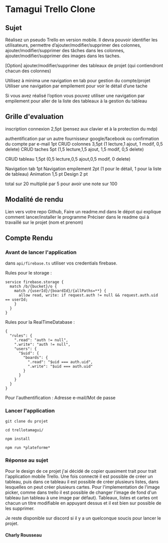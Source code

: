 # Tamagui Trello Clone

## Sujet
Réalisez un pseudo Trello en version mobile. 
Il devra pouvoir identifier les utilisateurs, 
permettre d’ajouter/modifier/supprimer des colonnes, 
ajouter/modifier/supprimer des tâches dans les colonnes, 
ajouter/modifier/supprimer des images dans les taches.

[Option] ajouter/modifier/supprimer des tableaux de projet (qui contiendront chacun des colonnes)

Utilisez à minima une navigation en tab pour gestion du compte/projet
Utiliser une navigation par empilement pour voir le détail d’une tache

Si vous avez réalisé l’option vous pouvez utiliser une navigation par empilement pour aller de la liste des tableaux à la gestion du tableau

## Grille d'evaluation

inscription connexion  2,5pt (pensez aux clavier et à la protection du mdp)

authentification par un autre fournisseur google/facebook ou confirmation du compte par e-mail 1pt
CRUD colonnes 3,5pt (1 lecture,1 ajout, 1 modif, 0,5 delete)
CRUD taches 5pt (1,5 lecture,1,5 ajout, 1,5 modif, 0,5 delete)

CRUD tableau 1,5pt (0,5 lecture,0,5 ajout,0,5 modif, 0 delete)

Navigation tab 1pt
Navigation empilement 2pt (1 pour le détail, 1 pour la liste de tableau)
Animation 1,5 pt
Design 2 pt

total sur 20 multiplié par 5 pour avoir une note sur 100

## Modalité de rendu

Lien vers votre repo Github, 
Faire un readme.md dans le dépot qui explique comment lancer/installer le programme
Préciser dans le readme qui à travaillé sur le projet (nom et prenom)

## Compte Rendu

### Avant de lancer l'application

dans ```api/firebase.ts``` utiliser vos credentials firebase.

Rules pour le storage : 

```
service firebase.storage {
  match /b/{bucket}/o {
    match /{userId}/{boardId}/{allPaths=**} {
      allow read, write: if request.auth != null && request.auth.uid == userId;
    }
  }
}
```

Rules pour la RealTimeDatabase : 

```
{
  "rules": {
    ".read": "auth != null",
    ".write": "auth != null",
    "users": {
      "$uid": {
        "boards": {
          ".read": "$uid === auth.uid",
          ".write": "$uid === auth.uid"
        }
      }
    }
  }
}
```

Pour l'authentification :  Adresse e-mail/Mot de passe

### Lancer l'application

``` git clone du projet ```

``` cd trellotamagui/ ```

``` npm install ```

``` npm run *plateforme* ```

### Réponse au sujet

Pour le design de ce projet j'ai décidé de copier quasiment trait pour trait l'application mobile Trello.
Une fois connecté il est possible de créer un tableau, puis dans ce tableau il est possible de créer plusieurs listes, dans lesquelles on peut créer plusieurs cartes.
Pour l'implementation de l'image picker, comme dans trello il est possible de changer l'image de fond d'un tableau (un tableau à une image par défaut).
Tableaux, listes et cartes ont chacun un titre modifiable en appuyant dessus et il est bien sur possible de les supprimer.

Je reste disponible sur discord si il y a un quelconque soucis pour lancer le projet.

#### Charly Rousseau
